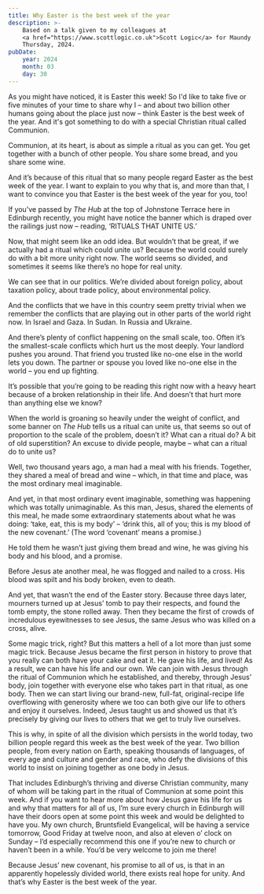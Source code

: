 ```yaml
---
title: Why Easter is the best week of the year
description: >-
    Based on a talk given to my colleagues at
    <a href="https://www.scottlogic.co.uk">Scott Logic</a> for Maundy
    Thursday, 2024.
pubDate:
    year: 2024
    month: 03
    day: 30
---
```


As you might have noticed, it is Easter this week! So I'd like to take five or
five minutes of your time to share why I – and about two billion other humans
going about the place just now – think Easter is the best week of the year. And
it's got something to do with a special Christian ritual called Communion.

Communion, at its heart, is about as simple a ritual as you can get. You get
together with a bunch of other people. You share some bread, and you share some
wine.

And it’s because of this ritual that so many people regard Easter as the best
week of the year. I want to explain to you why that is, and more than that, I
want to convince you that Easter is the best week of the year for you, too!

If you’ve passed by _The Hub_ at the top of Johnstone Terrace here in
Edinburgh recently, you might have notice the banner which is draped over
the railings just now – reading, ‘RITUALS THAT UNITE US.’

Now, that might seem like an odd idea. But wouldn’t that be great, if we
actually had a ritual which could unite us? Because the world could surely do
with a bit more unity right now. The world seems so divided, and sometimes it
seems like there’s no hope for real unity.

We can see that in our politics. We’re divided about foreign policy, about
taxation policy, about trade policy, about environmental policy.

And the conflicts that we have in this country seem pretty trivial when we
remember the conflicts that are playing out in other parts of the world right
now. In Israel and Gaza. In Sudan. In Russia and Ukraine.

And there’s plenty of conflict happening on the small scale, too. Often it’s the
smallest-scale conflicts which hurt us the most deeply. Your landlord pushes you
around. That friend you trusted like no-one else in the world lets you down. The
partner or spouse you loved like no-one else in the world – you end up fighting.

It’s possible that you’re going to be reading this right now with a heavy heart
because of a broken relationship in their life. And doesn’t that hurt more than
anything else we know?

When the world is groaning so heavily under the weight of conflict, and some
banner on _The Hub_ tells us a ritual can unite us, that seems so out of
proportion to the scale of the problem, doesn’t it? What can a ritual do? A bit
of old superstition? An excuse to divide people, maybe – what can a ritual do
to unite us?

Well, two thousand years ago, a man had a meal with his friends. Together, they
shared a meal of bread and wine – which, in that time and place, was the most
ordinary meal imaginable.

And yet, in that most ordinary event imaginable, something was happening which
was totally unimaginable. As this man, Jesus, shared the elements of this meal,
he made some extraordinary statements about what he was doing: ‘take, eat, this
is my body’ – ‘drink this, all of you; this is my blood of the new covenant.’
(The word ‘covenant’ means a promise.)

He told them he wasn’t just giving them bread and wine, he was giving his body
and his blood, and a promise.

Before Jesus ate another meal, he was flogged and nailed to a cross. His blood
was spilt and his body broken, even to death.

And yet, that wasn’t the end of the Easter story. Because three days later,
mourners turned up at Jesus’ tomb to pay their respects, and found the tomb
empty, the stone rolled away. Then they became the first of crowds of
incredulous eyewitnesses to see Jesus, the same Jesus who was killed on a cross,
alive.

Some magic trick, right? But this matters a hell of a lot more than just some
magic trick. Because Jesus became the first person in history to prove that you
really can both have your cake and eat it. He gave his life, and lived! As a
result, we can have his life and our own. We can join with Jesus through the
ritual of Communion which he established, and thereby, through Jesus’ body, join
together with everyone else who takes part in that ritual, as one body. Then we
can start living our brand-new, full-fat, original-recipe life overflowing with
generosity where we too can both give our life to others and enjoy it ourselves.
Indeed, Jesus taught us and showed us that it’s precisely by giving our lives to
others that we get to truly live ourselves.

This is why, in spite of all the division which persists in the world today, two
billion people regard this week as the best week of the year. Two billion
people, from every nation on Earth, speaking thousands of languages, of every
age and culture and gender and race, who defy the divisions of this world to
insist on joining together as one body in Jesus.

That includes Edinburgh’s thriving and diverse Christian community, many of whom
will be taking part in the ritual of Communion at some point this week. And if
you want to hear more about how Jesus gave his life for us and why that matters
for all of us, I’m sure every church in Edinburgh will have their doors open at
some point this week and would be delighted to have you. My own church,
Bruntsfield Evangelical, will be having a service tomorrow, Good Friday at
twelve noon, and also at eleven o’ clock on Sunday – I’d especially recommend this
one if you’re new to church or haven’t been in a while. You’d be very welcome to
join me there!

Because Jesus’ new covenant, his promise to all of us, is that in an apparently
hopelessly divided world, there exists real hope for unity. And that’s why
Easter is the best week of the year.
